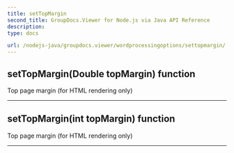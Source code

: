```yaml
---
title: setTopMargin
second_title: GroupDocs.Viewer for Node.js via Java API Reference
description: 
type: docs

url: /nodejs-java/groupdocs.viewer/wordprocessingoptions/settopmargin/
---
```


## setTopMargin(Double topMargin)  function
Top page margin (for HTML rendering only)


---


## setTopMargin(int topMargin)  function
Top page margin (for HTML rendering only)


---


